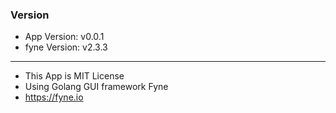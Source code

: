 ### Version
- App Version: v0.0.1  
- fyne Version: v2.3.3  
---
- This App is MIT License
- Using Golang GUI framework Fyne  
- https://fyne.io
